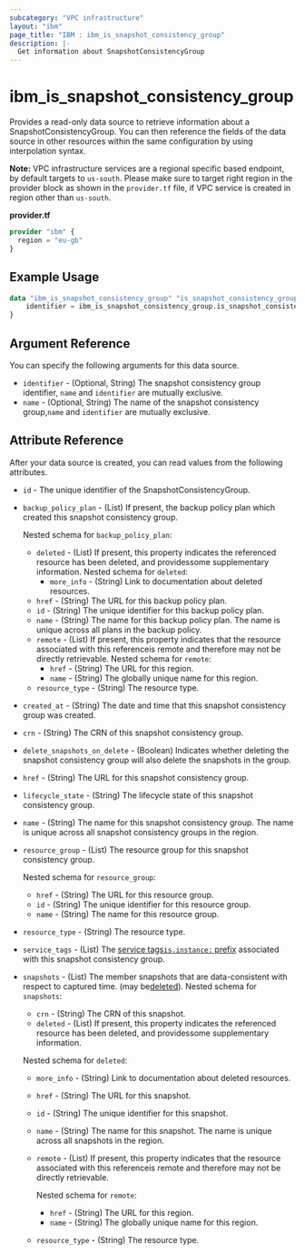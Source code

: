 ```yaml
---
subcategory: "VPC infrastructure"
layout: "ibm"
page_title: "IBM : ibm_is_snapshot_consistency_group"
description: |-
  Get information about SnapshotConsistencyGroup
---
```


# ibm_is_snapshot_consistency_group

Provides a read-only data source to retrieve information about a SnapshotConsistencyGroup. You can then reference the fields of the data source in other resources within the same configuration by using interpolation syntax.

**Note:** 
VPC infrastructure services are a regional specific based endpoint, by default targets to `us-south`. Please make sure to target right region in the provider block as shown in the `provider.tf` file, if VPC service is created in region other than `us-south`.

**provider.tf**

```terraform
provider "ibm" {
  region = "eu-gb"
}
```

## Example Usage

```terraform
data "ibm_is_snapshot_consistency_group" "is_snapshot_consistency_group" {
	identifier = ibm_is_snapshot_consistency_group.is_snapshot_consistency_group.id
}
```

## Argument Reference

You can specify the following arguments for this data source.

- `identifier` - (Optional, String) The snapshot consistency group identifier, `name` and `identifier` are mutually exclusive.
- `name` - (Optional, String) The name of the snapshot consistency group,`name` and `identifier` are mutually exclusive.

## Attribute Reference

After your data source is created, you can read values from the following attributes.

- `id` - The unique identifier of the SnapshotConsistencyGroup.
- `backup_policy_plan` - (List) If present, the backup policy plan which created this snapshot consistency group.
	
	Nested schema for `backup_policy_plan`:
	- `deleted` - (List) If present, this property indicates the referenced resource has been deleted, and providessome supplementary information.
		Nested schema for `deleted`:
		- `more_info` - (String) Link to documentation about deleted resources.
	- `href` - (String) The URL for this backup policy plan.
	- `id` - (String) The unique identifier for this backup policy plan.
	- `name` - (String) The name for this backup policy plan. The name is unique across all plans in the backup policy.
	- `remote` - (List) If present, this property indicates that the resource associated with this referenceis remote and therefore may not be directly retrievable.
		Nested schema for `remote`:
		- `href` - (String) The URL for this region.
		- `name` - (String) The globally unique name for this region.
	- `resource_type` - (String) The resource type.

- `created_at` - (String) The date and time that this snapshot consistency group was created.
- `crn` - (String) The CRN of this snapshot consistency group.
- `delete_snapshots_on_delete` - (Boolean) Indicates whether deleting the snapshot consistency group will also delete the snapshots in the group.
- `href` - (String) The URL for this snapshot consistency group.
- `lifecycle_state` - (String) The lifecycle state of this snapshot consistency group.
- `name` - (String) The name for this snapshot consistency group. The name is unique across all snapshot consistency groups in the region.
- `resource_group` - (List) The resource group for this snapshot consistency group.
	
	Nested schema for `resource_group`:
	- `href` - (String) The URL for this resource group.
	- `id` - (String) The unique identifier for this resource group.
	- `name` - (String) The name for this resource group.

- `resource_type` - (String) The resource type.
- `service_tags` - (List) The [service tags](https://cloud.ibm.com/apidocs/tagging#types-of-tags)[`is.instance:` prefix](https://cloud.ibm.com/docs/vpc?topic=vpc-snapshots-vpc-faqs) associated with this snapshot consistency group.
- `snapshots` - (List) The member snapshots that are data-consistent with respect to captured time. (may be[deleted](https://cloud.ibm.com/apidocs/vpc#deleted-resources)).
	Nested schema for `snapshots`:
	- `crn` - (String) The CRN of this snapshot.
	- `deleted` - (List) If present, this property indicates the referenced resource has been deleted, and providessome supplementary information.
	
	Nested schema for `deleted`:
	- `more_info` - (String) Link to documentation about deleted resources.
	- `href` - (String) The URL for this snapshot.
	- `id` - (String) The unique identifier for this snapshot.
	- `name` - (String) The name for this snapshot. The name is unique across all snapshots in the region.
	- `remote` - (List) If present, this property indicates that the resource associated with this referenceis remote and therefore may not be directly retrievable.
		
		Nested schema for `remote`:
		- `href` - (String) The URL for this region.
		- `name` - (String) The globally unique name for this region.
	- `resource_type` - (String) The resource type.

